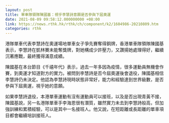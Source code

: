 ```yaml
---
layout: post
title: 單車隊領隊陳國基：視乎李慧詩意願是否參與下屆奧運
date: 2021-08-09 09:58:12.000000000 +08:00
link: https://news.rthk.hk/rthk/ch/component/k2/1604986-20210809.htm
categories: rthk
---
```


港隊單車代表李慧詩在奧運場地單車女子爭先賽奪得銅牌，香港單車隊領隊陳國基表示，李慧詩在凱林賽未能奪獎牌，對她構成少許壓力，又讚揚她處理得好，繼續沉著應戰，最終獲得滿意成績。

陳國基在本台節目《千禧年代》表示，過去一年多因為疫情，很多運動員無機會作賽，到奧運才知道對方的實力。被問到李慧詩是否今屆奧運後會退役，陳國基相信李慧詩仍未決定。他認為李慧詩現時狀態非常好，能力和經驗達到世界級數，是否參與下屆奧運，視乎她的意願。

如果李慧詩退役，本港單車運動有沒有運動員可以接班，以及是否出現青黃不接，陳國基說，另一名港隊單車手李海恩很有潛質，雖然實力未去到李慧詩般高，但加強訓練和累積經驗，可以是其中一名接班人。他又說，在短距離或長距離的單車項目都會繼續培訓接班人。
